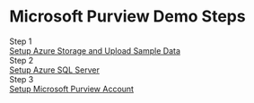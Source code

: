 # Microsoft Purview Demo Steps

Step 1 <br>
[Setup Azure Storage and Upload Sample Data](https://github.com/rawatsudhir1/MpurviewVnet/blob/main/documents/Setup_Storage_Upload_Data.pdf)
<br>
Step 2 <br>
[Setup Azure SQL Server](https://github.com/rawatsudhir1/MpurviewVnet/blob/main/documents/Setup_Azure_SQL_Server.pdf)
<br>
Step 3 <br>
[Setup Microsoft Purview Account](https://learn.microsoft.com/en-us/azure/purview/create-microsoft-purview-portal)

